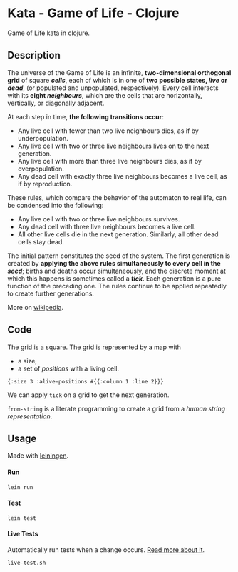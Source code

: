 # Kata - Game of Life - Clojure
Game of Life kata in clojure.

## Description

The universe of the Game of Life is an infinite, **two-dimensional orthogonal grid** of square ***cells***, each of which is in one of **two possible states, *live* or *dead***, (or populated and unpopulated, respectively). Every cell interacts with its **eight *neighbours***, which are the cells that are horizontally, vertically, or diagonally adjacent. 

At each step in time, **the following transitions occur**:
- Any live cell with fewer than two live neighbours dies, as if by underpopulation.
- Any live cell with two or three live neighbours lives on to the next generation.
- Any live cell with more than three live neighbours dies, as if by overpopulation.
- Any dead cell with exactly three live neighbours becomes a live cell, as if by reproduction.


These rules, which compare the behavior of the automaton to real life, can be condensed into the following:
- Any live cell with two or three live neighbours survives.
- Any dead cell with three live neighbours becomes a live cell.
- All other live cells die in the next generation. Similarly, all other dead cells stay dead.

The initial pattern constitutes the seed of the system. The first generation is created by **applying the above rules simultaneously to every cell in the *seed***; births and deaths occur simultaneously, and the discrete moment at which this happens is sometimes called a ***tick***. Each generation is a pure function of the preceding one. The rules continue to be applied repeatedly to create further generations.

More on [wikipedia](https://en.wikipedia.org/wiki/Conway%27s_Game_of_Life).

## Code

The grid is a square. The grid is represented by a map with
- a size,
- a set of *positions* with a living cell.

`{:size 3 :alive-positions #{{:column 1 :line 2}}}`

We can apply `tick` on a grid to get the next generation.

`from-string` is a literate programming to create a grid from a *human string representation*.

## Usage

Made with [leiningen](https://leiningen.org/).

#### Run

`lein run`

#### Test

`lein test`

#### Live Tests

Automatically run tests when a change occurs. [Read more about it](https://medium.com/@chapuyj/automatically-run-tests-when-a-change-occurs-9bae2140586b).

`live-test.sh`
